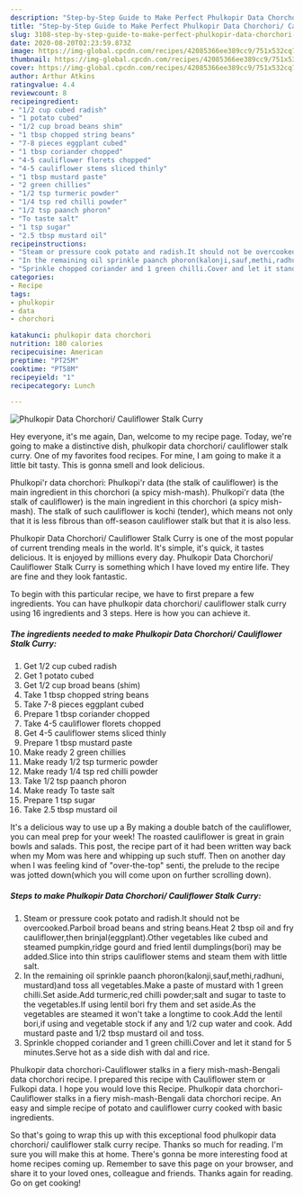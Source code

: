 ```yaml
---
description: "Step-by-Step Guide to Make Perfect Phulkopir Data Chorchori/ Cauliflower Stalk Curry"
title: "Step-by-Step Guide to Make Perfect Phulkopir Data Chorchori/ Cauliflower Stalk Curry"
slug: 3108-step-by-step-guide-to-make-perfect-phulkopir-data-chorchori-cauliflower-stalk-curry
date: 2020-08-20T02:23:59.873Z
image: https://img-global.cpcdn.com/recipes/42085366ee389cc9/751x532cq70/phulkopir-data-chorchori-cauliflower-stalk-curry-recipe-main-photo.jpg
thumbnail: https://img-global.cpcdn.com/recipes/42085366ee389cc9/751x532cq70/phulkopir-data-chorchori-cauliflower-stalk-curry-recipe-main-photo.jpg
cover: https://img-global.cpcdn.com/recipes/42085366ee389cc9/751x532cq70/phulkopir-data-chorchori-cauliflower-stalk-curry-recipe-main-photo.jpg
author: Arthur Atkins
ratingvalue: 4.4
reviewcount: 8
recipeingredient:
- "1/2 cup cubed radish"
- "1 potato cubed"
- "1/2 cup broad beans shim"
- "1 tbsp chopped string beans"
- "7-8 pieces eggplant cubed"
- "1 tbsp coriander chopped"
- "4-5 cauliflower florets chopped"
- "4-5 cauliflower stems sliced thinly"
- "1 tbsp mustard paste"
- "2 green chillies"
- "1/2 tsp turmeric powder"
- "1/4 tsp red chilli powder"
- "1/2 tsp paanch phoron"
- "To taste salt"
- "1 tsp sugar"
- "2.5 tbsp mustard oil"
recipeinstructions:
- "Steam or pressure cook potato and radish.It should not be overcooked.Parboil broad beans and string beans.Heat 2 tbsp oil and fry cauliflower,then brinjal(eggplant).Other vegetables like cubed and steamed pumpkin,ridge gourd and fried lentil dumplings(bori) may be added.Slice into thin strips cauliflower stems and steam them with little salt."
- "In the remaining oil sprinkle paanch phoron(kalonji,sauf,methi,radhuni, mustard)and toss all vegetables.Make a paste of mustard with 1 green chilli.Set aside.Add turmeric,red chilli powder;salt and sugar to taste to the vegetables.If using lentil bori fry them and set aside.As the vegetables are steamed it won&#39;t take a longtime to cook.Add the lentil bori,if using and vegetable stock if any and 1/2 cup water and cook. Add mustard paste and 1/2 tbsp mustard oil and toss."
- "Sprinkle chopped coriander and 1 green chilli.Cover and let it stand for 5 minutes.Serve hot as a side dish with dal and rice."
categories:
- Recipe
tags:
- phulkopir
- data
- chorchori

katakunci: phulkopir data chorchori 
nutrition: 180 calories
recipecuisine: American
preptime: "PT25M"
cooktime: "PT58M"
recipeyield: "1"
recipecategory: Lunch

---
```



![Phulkopir Data Chorchori/ Cauliflower Stalk Curry](https://img-global.cpcdn.com/recipes/42085366ee389cc9/751x532cq70/phulkopir-data-chorchori-cauliflower-stalk-curry-recipe-main-photo.jpg)

Hey everyone, it's me again, Dan, welcome to my recipe page. Today, we're going to make a distinctive dish, phulkopir data chorchori/ cauliflower stalk curry. One of my favorites food recipes. For mine, I am going to make it a little bit tasty. This is gonna smell and look delicious.

Phulkopi&#39;r data chorchori: Phulkopi&#39;r data (the stalk of cauliflower) is the main ingredient in this chorchori (a spicy mish-mash). Phulkopi&#39;r data (the stalk of cauliflower) is the main ingredient in this chorchori (a spicy mish-mash). The stalk of such cauliflower is kochi (tender), which means not only that it is less fibrous than off-season cauliflower stalk but that it is also less.

Phulkopir Data Chorchori/ Cauliflower Stalk Curry is one of the most popular of current trending meals in the world. It's simple, it's quick, it tastes delicious. It is enjoyed by millions every day. Phulkopir Data Chorchori/ Cauliflower Stalk Curry is something which I have loved my entire life. They are fine and they look fantastic.


To begin with this particular recipe, we have to first prepare a few ingredients. You can have phulkopir data chorchori/ cauliflower stalk curry using 16 ingredients and 3 steps. Here is how you can achieve it.

<!--inarticleads1-->

##### The ingredients needed to make Phulkopir Data Chorchori/ Cauliflower Stalk Curry:

1. Get 1/2 cup cubed radish
1. Get 1 potato cubed
1. Get 1/2 cup broad beans (shim)
1. Take 1 tbsp chopped string beans
1. Take 7-8 pieces eggplant cubed
1. Prepare 1 tbsp coriander chopped
1. Take 4-5 cauliflower florets chopped
1. Get 4-5 cauliflower stems sliced thinly
1. Prepare 1 tbsp mustard paste
1. Make ready 2 green chillies
1. Make ready 1/2 tsp turmeric powder
1. Make ready 1/4 tsp red chilli powder
1. Take 1/2 tsp paanch phoron
1. Make ready To taste salt
1. Prepare 1 tsp sugar
1. Take 2.5 tbsp mustard oil


It&#39;s a delicious way to use up a By making a double batch of the cauliflower, you can meal prep for your week! The roasted cauliflower is great in grain bowls and salads. This post, the recipe part of it had been written way back when my Mom was here and whipping up such stuff. Then on another day when I was feeling kind of &#34;over-the-top&#34; senti, the prelude to the recipe was jotted down(which you will come upon on further scrolling down). 

<!--inarticleads2-->

##### Steps to make Phulkopir Data Chorchori/ Cauliflower Stalk Curry:

1. Steam or pressure cook potato and radish.It should not be overcooked.Parboil broad beans and string beans.Heat 2 tbsp oil and fry cauliflower,then brinjal(eggplant).Other vegetables like cubed and steamed pumpkin,ridge gourd and fried lentil dumplings(bori) may be added.Slice into thin strips cauliflower stems and steam them with little salt.
1. In the remaining oil sprinkle paanch phoron(kalonji,sauf,methi,radhuni, mustard)and toss all vegetables.Make a paste of mustard with 1 green chilli.Set aside.Add turmeric,red chilli powder;salt and sugar to taste to the vegetables.If using lentil bori fry them and set aside.As the vegetables are steamed it won&#39;t take a longtime to cook.Add the lentil bori,if using and vegetable stock if any and 1/2 cup water and cook. Add mustard paste and 1/2 tbsp mustard oil and toss.
1. Sprinkle chopped coriander and 1 green chilli.Cover and let it stand for 5 minutes.Serve hot as a side dish with dal and rice.


Phulkopir data chorchori-Cauliflower stalks in a fiery mish-mash-Bengali data chorchori recipe. I prepared this recipe with Cauliflower stem or Fulkopi data. I hope you would love this Recipe. Phulkopir data chorchori-Cauliflower stalks in a fiery mish-mash-Bengali data chorchori recipe. An easy and simple recipe of potato and cauliflower curry cooked with basic ingredients. 

So that's going to wrap this up with this exceptional food phulkopir data chorchori/ cauliflower stalk curry recipe. Thanks so much for reading. I'm sure you will make this at home. There's gonna be more interesting food at home recipes coming up. Remember to save this page on your browser, and share it to your loved ones, colleague and friends. Thanks again for reading. Go on get cooking!
